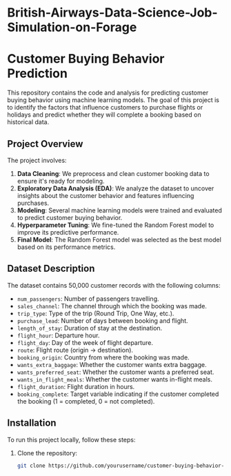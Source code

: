 # British-Airways-Data-Science-Job-Simulation-on-Forage
# Customer Buying Behavior Prediction

This repository contains the code and analysis for predicting customer buying behavior using machine learning models. The goal of this project is to identify the factors that influence customers to purchase flights or holidays and predict whether they will complete a booking based on historical data.

## Project Overview

The project involves:

1. **Data Cleaning**: We preprocess and clean customer booking data to ensure it's ready for modeling.
2. **Exploratory Data Analysis (EDA)**: We analyze the dataset to uncover insights about the customer behavior and features influencing purchases.
3. **Modeling**: Several machine learning models were trained and evaluated to predict customer buying behavior.
4. **Hyperparameter Tuning**: We fine-tuned the Random Forest model to improve its predictive performance.
5. **Final Model**: The Random Forest model was selected as the best model based on its performance metrics.

## Dataset Description

The dataset contains 50,000 customer records with the following columns:

- `num_passengers`: Number of passengers travelling.
- `sales_channel`: The channel through which the booking was made.
- `trip_type`: Type of the trip (Round Trip, One Way, etc.).
- `purchase_lead`: Number of days between booking and flight.
- `length_of_stay`: Duration of stay at the destination.
- `flight_hour`: Departure hour.
- `flight_day`: Day of the week of flight departure.
- `route`: Flight route (origin -> destination).
- `booking_origin`: Country from where the booking was made.
- `wants_extra_baggage`: Whether the customer wants extra baggage.
- `wants_preferred_seat`: Whether the customer wants a preferred seat.
- `wants_in_flight_meals`: Whether the customer wants in-flight meals.
- `flight_duration`: Flight duration in hours.
- `booking_complete`: Target variable indicating if the customer completed the booking (1 = completed, 0 = not completed).

## Installation

To run this project locally, follow these steps:

1. Clone the repository:
   ```bash
   git clone https://github.com/yourusername/customer-buying-behavior-prediction.git

